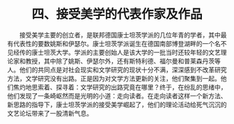# <center>四、接受美学的代表作家及作品

&emsp;&emsp;接受美学主要的创立者，是联邦德国康士坦茨学派的几位年青的学者，其中最有代表性的要数姚斯和伊瑟尔。康士坦茨学派诞生在德国南部博登湖畔的一个名不见经传的康士坦茨大学。学派的主要创始人是该大学的一批当时还较年轻的文艺理论家和教授，其中除了姚斯、伊瑟尔外，还有斯特利德、福尔曼和普莱森丹茨等人。他们的共同点是对社会现实和文学研究的现状十分不满，深深感到不改革研究方法，文学研究没有出路。正是因为对文学方法更新的关注，他们聚集到一起。他们焦灼地思索着、探寻着：文学研究的出路究竟在哪里？终于，在纷乱的思绪中，他们发现了一条崎岖然而是光明的小道：走向读者。在走向读者这样一个新方法、新思路的指导下，康士坦茨学派的接受美学崛起了，他们的理论活动给死气沉沉的文艺论坛带来了一股清新气息。